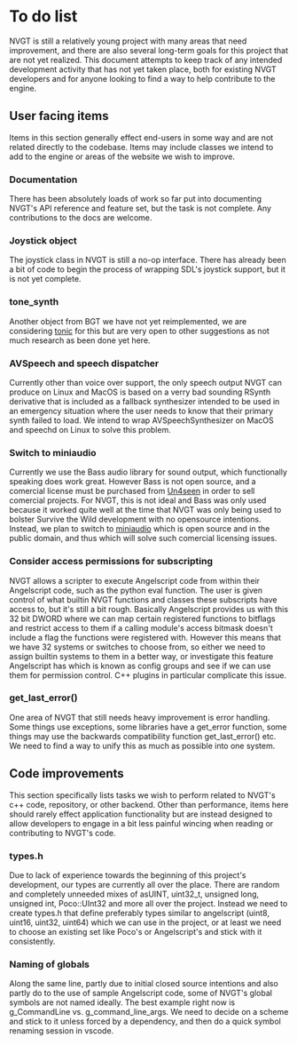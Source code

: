 # To do list
NVGT is still a relatively young project with many areas that need improvement, and there are also several long-term goals for this project that are not yet realized. This document attempts to keep track of any intended development activity that has not yet taken place, both for existing NVGT developers and for anyone looking to find a way to help contribute to the engine.

## User facing items
Items in this section generally effect end-users in some way and are not related directly to the codebase. Items may include classes we intend to add to the engine or areas of the website we wish to improve.

### Documentation
There has been absolutely loads of work so far put into documenting NVGT's API reference and feature set, but the task is not complete. Any contributions to the docs are welcome.

### Joystick object
The joystick class in NVGT is still a no-op interface. There has already been a bit of code to begin the process of wrapping SDL's joystick support, but it is not yet complete.

### tone_synth
Another object from BGT we have not yet reimplemented, we are considering [tonic](https://github.com/TonicAudio/Tonic) for this but are very open to other suggestions as not much research as been done yet here.

### AVSpeech and speech dispatcher
Currently other than voice over support, the only speech output NVGT can produce on Linux and MacOS is based on a verry bad sounding RSynth derivative that is included as a fallback synthesizer intended to be used in an emergency situation where the user needs to know that their primary synth failed to load. We intend to wrap AVSpeechSynthesizer on MacOS and speechd on Linux to solve this problem.

### Switch to miniaudio
Currently we use the Bass audio library for sound output, which functionally speaking does work great. However Bass is not open source, and a comercial license must be purchased from [Un4seen](https://www.un4seen.com/bass.html) in order to sell comercial projects. For NVGT, this is not ideal and Bass was only used because it worked quite well at the time that NVGT was only being used to bolster Survive the Wild development with no opensource intentions. Instead, we plan to switch to [miniaudio](https://github.com/mackron/miniaudio) which is open source and in the public domain, and thus which will solve such comercial licensing issues.

### Consider access permissions for subscripting
NVGT allows a scripter to execute Angelscript code from within their Angelscript code, such as the python eval function. The user is given control of what builtin NVGT functions and classes these subscripts have access to, but it's still a bit rough. Basically Angelscript provides us with this 32 bit DWORD where we can map certain registered functions to bitflags and restrict access to them if a calling module's access bitmask doesn't include a flag the functions were registered with. However this means that we have 32 systems or switches to choose from, so either we need to assign builtin systems to them in a better way, or investigate this feature Angelscript has which is known as config groups and see if we can use them for permission control. C++ plugins in particular complicate this issue.

### get_last_error()
One area of NVGT that still needs heavy improvement is error handling. Some things use exceptions, some libraries have a get_error function, some things may use the backwards compatibility function get_last_error() etc. We need to find a way to unify this as much as possible into one system.


## Code improvements
This section specifically lists tasks we wish to perform related to NVGT's c++ code, repository, or other backend. Other than performance, items here should rarely effect application functionality but are instead designed to allow developers to engage in a bit less painful wincing when reading or contributing to NVGT's code.

### types.h
Due to lack of experience towards the beginning of this project's development, our types are currently all over the place. There are random and completely unneeded mixes of asUINT, uint32_t, unsigned long, unsigned int, Poco::UInt32 and more all over the project. Instead we need to create types.h that define preferably types similar to angelscript (uint8, uint16, uint32, uint64) which we can use in the project, or at least we need to choose an existing set like Poco's or Angelscript's and stick with it consistently.

### Naming of globals
Along the same line, partly due to initial closed source intentions and also partly do to the use of sample Angelscript code, some of NVGT's global symbols are not named ideally. The best example right now is g_CommandLine vs. g_command_line_args. We need to decide on a scheme and stick to it unless forced by a dependency, and then do a quick symbol renaming session in vscode.

